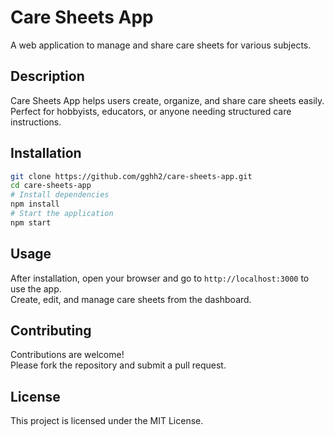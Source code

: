 # Care Sheets App

A web application to manage and share care sheets for various subjects.

## Description

Care Sheets App helps users create, organize, and share care sheets easily. Perfect for hobbyists, educators, or anyone needing structured care instructions.

## Installation

```bash
git clone https://github.com/gghh2/care-sheets-app.git
cd care-sheets-app
# Install dependencies
npm install
# Start the application
npm start
```

## Usage

After installation, open your browser and go to `http://localhost:3000` to use the app.  
Create, edit, and manage care sheets from the dashboard.

## Contributing

Contributions are welcome!  
Please fork the repository and submit a pull request.

## License

This project is licensed under the MIT License.
